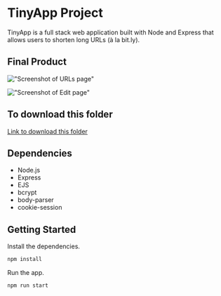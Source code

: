 # TinyApp Project

TinyApp is a full stack web application built with Node and Express that allows users to shorten long URLs (à la bit.ly).

## Final Product

!["Screenshot of URLs page"](/docs/1.png)

!["Screenshot of Edit page"](/docs/2.png)

## To download this folder

[Link to download this folder](https://downgit.github.io/#/home?url=https:%2F%2Fgithub.com%2Fmarvincayetano%2Fprojects-lighthouse%2Ftree%2Fmain%2Ftinyapp)

## Dependencies

- Node.js
- Express
- EJS
- bcrypt
- body-parser
- cookie-session

## Getting Started

Install the dependencies.

```bash
npm install
```

Run the app.

```bash
npm run start
```
